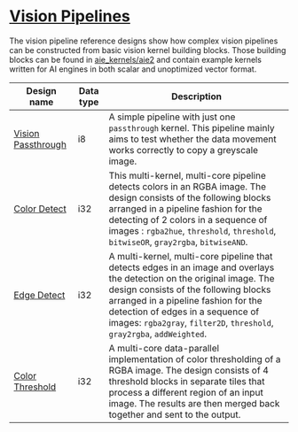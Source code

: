 <!---//===- README.md --------------------------*- Markdown -*-===//
//
// This file is licensed under the Apache License v2.0 with LLVM Exceptions.
// See https://llvm.org/LICENSE.txt for license information.
// SPDX-License-Identifier: Apache-2.0 WITH LLVM-exception
//
// Copyright (C) 2022, Advanced Micro Devices, Inc.
// 
//===----------------------------------------------------------------------===//-->

# <ins>Vision Pipelines</ins>

The vision pipeline reference designs show how complex vision pipelines can be constructed from basic vision kernel building blocks. Those building blocks can be found in [aie_kernels/aie2](../../aie_kernels/aie2) and contain example kernels written for AI engines in both scalar and unoptimized vector format. 


| Design name | Data type | Description | 
|-|-|-|
| [Vision Passthrough](../../programming_examples/vision/vision_passthrough/) | i8 | A simple pipeline with just one `passthrough` kernel. This pipeline mainly aims to test whether the data movement works correctly to copy a greyscale image. | 
| [Color Detect](../../programming_examples/vision/color_detect/) | i32 | This multi-kernel, multi-core pipeline detects colors in an RGBA image. The design consists of the following blocks arranged in a pipeline fashion for the detecting of 2 colors in a sequence of images : `rgba2hue`, `threshold`, `threshold`, `bitwiseOR`, `gray2rgba`, `bitwiseAND`.| 
| [Edge Detect](../../programming_examples/vision/edge_detect/) | i32 | A multi-kernel, multi-core pipeline that detects edges in an image and overlays the detection on the original image. The design consists of the following blocks arranged in a pipeline fashion for the detection of edges in a sequence of images: `rgba2gray`, `filter2D`, `threshold`, `gray2rgba`, `addWeighted`.| 
| [Color Threshold](../../programming_examples/vision/color_threshold/) | i32 | A multi-core data-parallel implementation of color thresholding of a RGBA image. The design consists of 4 threshold blocks in separate tiles that process a different region of an input image. The results are then merged back together and sent to the output.| 
